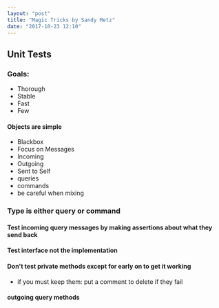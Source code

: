 ```yaml
---
layout: "post"
title: "Magic Tricks by Sandy Metz"
date: "2017-10-23 12:10"
---
```


## Unit Tests

### Goals:

- Thorough
- Stable
- Fast
- Few

#### Objects are simple

- Blackbox
- Focus on Messages
- Incoming
- Outgoing
- Sent to Self
- queries
- commands
- be careful when mixing

### Type is either query or command

#### Test incoming query messages by making assertions about what they send back

#### Test interface not the implementation
#### Don't test private methods except for early on to get it working
- if you must keep them: put a comment to delete if they fail

#### outgoing query methods
